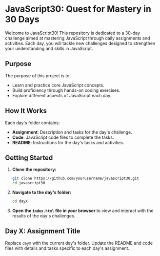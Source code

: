 # JavaScript30: Quest for Mastery in 30 Days

Welcome to JavaScript30! This repository is dedicated to a 30-day challenge aimed at mastering JavaScript through daily assignments and activities. Each day, you will tackle new challenges designed to strengthen your understanding and skills in JavaScript.

## Purpose

The purpose of this project is to:

- Learn and practice core JavaScript concepts.
- Build proficiency through hands-on coding exercises.
- Explore different aspects of JavaScript each day.

## How It Works

Each day's folder contains:
- **Assignment**: Description and tasks for the day's challenge.
- **Code**: JavaScript code files to complete the tasks.
- **README**: Instructions for the day's tasks and activities.

## Getting Started

1. **Clone the repository:**
    ```sh
    git clone https://github.com/yourusername/javascript30.git
    cd javascript30
    ```

2. **Navigate to the day's folder:**
    ```sh
    cd dayX
    ```

3. **Open the `index.html` file in your browser** to view and interact with the results of the day's challenges.

## Day X: Assignment Title

Replace `dayX` with the current day's folder. Update the README and code files with details and tasks specific to each day's assignment.
